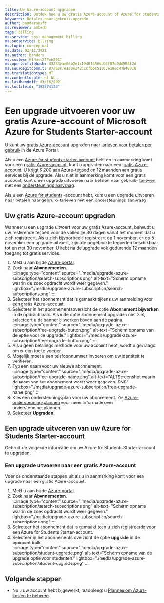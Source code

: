 ```yaml
---
title: Uw Azure-account upgraden
description: Ontdek hoe u uw gratis Azure-account of Azure for Students Starter-account kunt upgraden. Bekijk aanvullende informatie over Azure-ondersteuningsplannen.
keywords: Betalen-naar-gebruik-upgrade
author: bandersmsft
ms.reviewer: amberb
tags: billing
ms.service: cost-management-billing
ms.subservice: billing
ms.topic: conceptual
ms.date: 03/11/2021
ms.author: banders
ms.custom: H1Hack27Feb2017
ms.openlocfilehash: 432330ae06b2e1c19401456dc05f87d0dd908f2d
ms.sourcegitcommit: 87a6587e1a0e242c2cfbbc51103e19ec47b49910
ms.translationtype: MT
ms.contentlocale: nl-NL
ms.lasthandoff: 03/16/2021
ms.locfileid: "103574123"
---
```

# <a name="upgrade-your-azure-free-account-or-azure-for-students-starter-account"></a>Een upgrade uitvoeren voor uw gratis Azure-account of Microsoft Azure for Students Starter-account

U kunt uw [gratis Azure-account](https://azure.microsoft.com/free/) upgraden naar [tarieven voor betalen per gebruik](https://azure.microsoft.com/offers/ms-azr-0003p/) in de Azure Portal.

Als u een [Azure for students starter-account](https://azure.microsoft.com/offers/ms-azr-0144p/) hebt en in aanmerking komt voor een [gratis Azure-account](https://azure.microsoft.com/free/), kunt u upgraden naar een [gratis Azure-account](https://azure.microsoft.com/free/). U krijgt $ 200 aan Azure-tegoed en 12 maanden aan gratis services bij de upgrade. Als u niet in aanmerking komt voor een gratis account, kunt u een upgrade uitvoeren naar betalen naar gebruik- [tarieven](https://azure.microsoft.com/offers/ms-azr-0003p/) met een [ondersteunings aanvraag](https://go.microsoft.com/fwlink/?linkid=2083458).

Als u een [Azure for students](https://azure.microsoft.com/offers/ms-azr-0170p/) -account hebt, kunt u een upgrade uitvoeren naar betalen naar gebruik- [tarieven](https://azure.microsoft.com/offers/ms-azr-0003p/) met een [ondersteunings aanvraag](https://go.microsoft.com/fwlink/?linkid=2083458)

<a id="freetrial"></a>

## <a name="upgrade-your-azure-free-account"></a>Uw gratis Azure-account upgraden

Wanneer u een upgrade uitvoert voor uw gratis Azure-account, behoudt u uw resterende tegoed voor de volledige 30 dagen vanaf het moment dat u zich registreert. Als u zich bijvoorbeeld registreert op 1 november, en op 5 november een upgrade uitvoert, zijn alle ongebruikte tegoeden beschikbaar tot en met 30 november. U hebt na de upgrade ook gedurende 12 maanden toegang tot gratis services.

1. Meld u aan bij de [Azure-portal](https://portal.azure.com).
1. Zoek naar **Abonnementen**.  
    :::image type="content" source="./media/upgrade-azure-subscription/search-subscriptions.png" alt-text="Scherm opname waarin de zoek opdracht wordt weer gegeven." lightbox="./media/upgrade-azure-subscription/search-subscriptions.png" :::
1. Selecteer het abonnement dat is gemaakt tijdens uw aanmelding voor een gratis Azure-account.
1. Selecteer in het abonnementsoverzicht de optie **Abonnement bijwerken** in de opdrachtbalk. Als u de optie abonnement upgraden niet ziet, selecteert u de banner bijwerken boven aan de pagina.  
    :::image type="content" source="./media/upgrade-azure-subscription/free-upgrade-button.png" alt-text="Scherm opname van de optie voor de upgrade." lightbox="./media/upgrade-azure-subscription/free-upgrade-button.png" :::
1. Als u geen betalings methode voor uw account hebt, wordt u gevraagd om er een toe te voegen.
1. Mogelijk moet u een telefoonnummer invoeren om uw identiteit te verifiëren.
1. Typ een naam voor uw nieuwe abonnement.  
     :::image type="content" source="./media/upgrade-azure-subscription/free-upgrade-name.png" alt-text="ALTScreenshot waarin de naam van het abonnement wordt weer gegeven. SMS" lightbox="./media/upgrade-azure-subscription/free-upgrade-name.png" :::
1. Kies een ondersteuningsplan voor uw abonnement. Zie [Azure-ondersteuningsplannen](https://azure.microsoft.com/us/support/plans/) voor meer informatie over ondersteuningsplannen.
1. Selecteer **Upgraden**.

<a id="student"></a>

## <a name="upgrade-your-azure-for-students-starter-account"></a>Een upgrade uitvoeren van uw Azure for Students Starter-account

Gebruik de volgende informatie om uw Azure for Students Starter-account te upgraden.

### <a name="upgrade-to-an-azure-free-account"></a>Een upgrade uitvoeren naar een gratis Azure-account

Voer de onderstaande stappen uit als u in aanmerking komt voor een upgrade naar een gratis Azure-account.

1. Meld u aan bij de [Azure-portal](https://portal.azure.com).
1. Zoek naar **Abonnementen**.  
    :::image type="content" source="./media/upgrade-azure-subscription/search-subscriptions.png" alt-text="Scherm opname waarin de zoek opdracht wordt weer gegeven." lightbox="./media/upgrade-azure-subscription/search-subscriptions.png" :::
1. Selecteer het abonnement dat is gemaakt toen u zich registreerde voor een Azure for Students Starter-account.
1. Selecteer in het abonnements overzicht de optie **upgrade** in de opdracht balk.  
    :::image type="content" source="./media/upgrade-azure-subscription/student-upgrade.png" alt-text="Scherm opname van de upgrade optie voor studenten." lightbox="./media/upgrade-azure-subscription/student-upgrade.png" :::

## <a name="next-steps"></a>Volgende stappen

- Nu u uw account hebt bijgewerkt, raadpleegt u [Plannen om Azure-kosten te beheren](../understand/plan-manage-costs.md).
